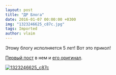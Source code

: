 ```yaml
---
layout: post
title: "ДР Блога"
date: 2016-01-07 00:00:00 +0300
img: "1323246625_c87c.jpg"
tags: Imported
author: vlaim
---
```


Этому блогу исполняется 5 лет! Вот это прикол!

[Первый пост](https://blog.alexeyev.me/2011/01/ya-obitayu-i-v-seti/ "Я обитаю и в сети") в нем и [его оригинал](http://vlaim.tumblr.com/post/2638043916/%D1%8F-%D0%BE%D0%B1%D0%B8%D1%82%D0%B0%D1%8E-%D0%B8-%D0%B2-%D1%81%D0%B5%D1%82%D0%B8).

[![1323246625_c87c](/blog/assets/img/1323246625_c87c.jpg)](/blog/assets/img/1323246625_c87c.jpg)